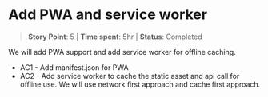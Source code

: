 # Add PWA and service worker

> **Story Point**: 5 | **Time spent**: 5hr | **Status**: Completed

We will add PWA support and add service worker for offline caching.

-   AC1 - Add manifest.json for PWA
-   AC2 - Add service worker to cache the static asset and api call for offline use. We will use network first approach and cache first approach.
